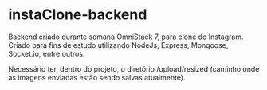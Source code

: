 # instaClone-backend
Backend criado durante semana OmniStack 7, para clone do Instagram. Criado para fins de estudo utilizando NodeJs, Express, Mongoose, Socket.io, entre outros.

Necessário ter, dentro do projeto, o diretório /upload/resized (caminho onde as imagens enviadas estão sendo salvas atualmente). 
